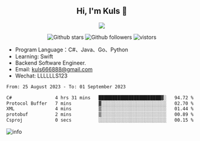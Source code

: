 <h2 align="center"> Hi, I'm Kuls 👋 </h2>
<p align="center">
    <p align="center">
        <img src=" https://avatars.githubusercontent.com/u/42165104?s=460&u=5c7fbf0bce7d4b38a15a44676e6f64b529e47598&v=4"/>
    </p>
    <p align="center">
      <img src="https://img.shields.io/github/stars/hellokuls?style=social" alt="Github stars" />
      <img src="https://img.shields.io/github/followers/hellokuls?style=social" alt="Github followers" />
      <img src="https://visitor-badge.glitch.me/badge?page_id=hellokuls.readme" alt="vistors" />
    </p>
</p>

- Program Language：C#、Java、Go、Python
- Learning: Swift
- Backend Software Engineer.
- Email: kuls666888@gmail.com
- Wechat: LLLLLLS123

<!--START_SECTION:waka-->

```txt
From: 25 August 2023 - To: 01 September 2023

C#                4 hrs 31 mins   ███████████████████████▓░   94.72 %
Protocol Buffer   7 mins          ▓░░░░░░░░░░░░░░░░░░░░░░░░   02.70 %
XML               4 mins          ▒░░░░░░░░░░░░░░░░░░░░░░░░   01.44 %
protobuf          2 mins          ▒░░░░░░░░░░░░░░░░░░░░░░░░   00.89 %
Csproj            0 secs          ░░░░░░░░░░░░░░░░░░░░░░░░░   00.15 %
```

<!--END_SECTION:waka-->

![info](https://github-readme-stats.vercel.app/api?username=hellokuls&show_icons=true&count_private=true&hide=prs&theme=default_repocard)


